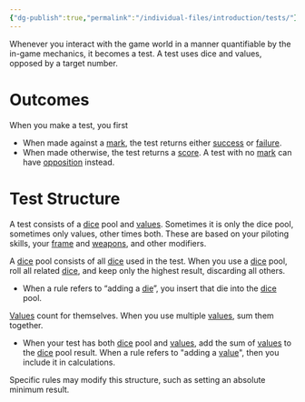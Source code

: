 ```yaml
---
{"dg-publish":true,"permalink":"/individual-files/introduction/tests/"}
---
```


Whenever you interact with the game world in a manner quantifiable by the in-game mechanics, it becomes a test. A test uses dice and values, opposed by a target number.

# Outcomes
When you make a test, you first 
* When made against a [mark](Mark.md), the test returns either [success](Success.md) or [failure](Failure.md).
* When made otherwise, the test returns a [score](Score.md). A test with no [mark](Mark.md) can have [opposition](Opposition.md) instead.

# Test Structure
A test consists of a [dice](Numbers.md) pool and [values](Numbers.md). Sometimes it is only the dice pool, sometimes only values, other times both. These are based on your piloting skills, your [frame](Frame.md) and [weapons](Weapons.md), and other modifiers.

A [dice](Numbers.md) pool consists of all [dice](Numbers.md) used in the test. When you use a [dice](Numbers.md) pool, roll all related [dice](Numbers.md), and keep only the highest result, discarding all others.
- When a rule refers to “adding a [die](Numbers.md)”, you insert that die into the [dice](Numbers.md) pool. 

[Values](Numbers.md) count for themselves. When you use multiple [values](Numbers.md), sum them together.
* When your test has both [dice](Numbers.md) pool and [values](Numbers.md), add the sum of [values](Numbers.md) to the [dice](Numbers.md) pool result. When a rule refers to "adding a [value](Numbers.md)", then you include it in calculations.

Specific rules may modify this structure, such as setting an absolute minimum result.